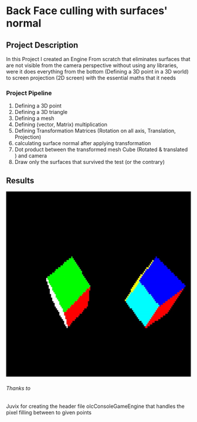 # Back Face culling with surfaces' normal
## Project Description
In this Project I created an Engine From scratch that eliminates surfaces that are not visible from the camera perspective without using any libraries, were it does everything from the bottom (Defining a 3D point in a 3D world) to screen projection (2D screen) with the essential maths that it needs

### Project Pipeline

1. Defining a 3D point
2. Defining a 3D triangle
3. Defining a mesh
4. Defining (vector, Matrix) multiplication
5. Defining Transformation Matrices (Rotation on all axis, Translation, Projection)
6. calculating surface normal after applying transformation
7. Dot product between the transformed mesh Cube (Rotated & translated ) and camera
8. Draw only the surfaces that survived the test (or the contrary)

## Results

![Cube](Results/cuber.gif "left: visible surfaces, right: invisible surfaces")


###### Thanks to
Juvix for creating the header file olcConsoleGameEngine that handles the pixel filling between to given points

